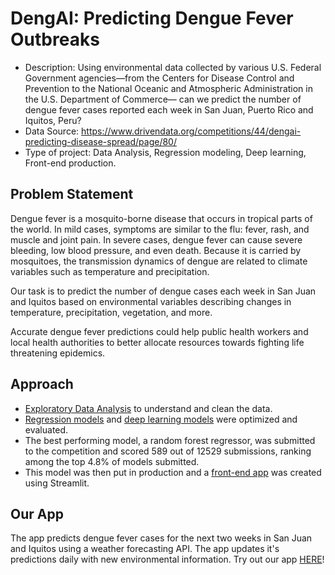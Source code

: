 # DengAI: Predicting Dengue Fever Outbreaks

- Description: Using environmental data collected by various U.S. Federal Government agencies—from the Centers for Disease Control and Prevention to the National Oceanic and Atmospheric Administration in the U.S. Department of Commerce— can we predict the number of dengue fever cases reported each week in San Juan, Puerto Rico and Iquitos, Peru?
- Data Source: https://www.drivendata.org/competitions/44/dengai-predicting-disease-spread/page/80/
- Type of project: Data Analysis, Regression modeling, Deep learning, Front-end production.

## Problem Statement
Dengue fever is a mosquito-borne disease that occurs in tropical parts of the world. In mild cases, symptoms are similar to the flu: fever, rash, and muscle and joint pain. In severe cases, dengue fever can cause severe bleeding, low blood pressure, and even death. Because it is carried by mosquitoes, the transmission dynamics of dengue are related to climate variables such as temperature and precipitation.

Our task is to predict the number of dengue cases each week in San Juan and Iquitos based on environmental variables describing changes in temperature, precipitation, vegetation, and more.

Accurate dengue fever predictions could help public health workers and local health authorities to better allocate resources towards fighting life threatening epidemics.

## Approach
- [Exploratory Data Analysis](notebooks/Exploratory%20Data%20Analysis.ipynb) to understand and clean the data.
- [Regression models](notebooks/Regression%20Modeling.ipynb) and [deep learning models](notebooks/Deep%20Learning%20Models%20final%20notebook%20Tizian.ipynb) were optimized and evaluated.
- The best performing model, a random forest regressor, was submitted to the competition and scored 589 out of 12529 submissions, ranking among the top 4.8% of models submitted.
- This model was then put in production and a [front-end app](app.py) was created using Streamlit. 

## Our App
The app predicts dengue fever cases for the next two weeks in San Juan and Iquitos using a weather forecasting API. The app updates it's predictions daily with new environmental information.
Try out our app [HERE](https://oscarschraenkler-dengue-fever-predictions-app-ccawvn.streamlit.app/)!
